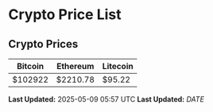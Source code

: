# Crypto Price List

## Crypto Prices
| Bitcoin | Ethereum | Litecoin |
| ------- | -------- | -------- |
| $102922 | $2210.78 | $95.22 |
**Last Updated:** 2025-05-09 05:57 UTC
**Last Updated:** $DATE$
